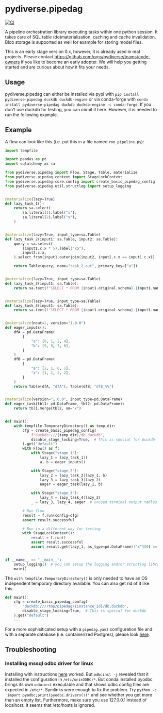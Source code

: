 # pydiverse.pipedag

[![CI](https://github.com/pydiverse/pydiverse.pipedag/actions/workflows/tests.yml/badge.svg)](https://github.com/pydiverse/pydiverse.pipedag/actions/workflows/tests.yml)

A pipeline orchestration library executing tasks within one python session. It takes care of SQL table
(de)materialization, caching and cache invalidation. Blob storage is supported as well for example
for storing model files.

This is an early stage version 0.x, however, it is already used in real projects. Please contact
https://github.com/orgs/pydiverse/teams/code-owners if you like to become an early adopter. We will 
help you getting started and are curious about how it fits your needs.

## Usage

pydiverse.pipedag can either be installed via pypi with `pip install pydiverse-pipedag duckdb duckdb-engine` or via 
conda-forge with `conda install pydiverse-pipedag duckdb duckdb-engine -c conda-forge`. If you don't use duckdb for 
testing, you can obmit it here. However, it is needed to run the following example.

## Example

A flow can look like this (i.e. put this in a file named `run_pipeline.py`):

```python
import tempfile

import pandas as pd
import sqlalchemy as sa

from pydiverse.pipedag import Flow, Stage, Table, materialize
from pydiverse.pipedag.context import StageLockContext
from pydiverse.pipedag.core.config import create_basic_pipedag_config
from pydiverse.pipedag.util.structlog import setup_logging


@materialize(lazy=True)
def lazy_task_1():
    return sa.select(
        sa.literal(1).label("x"),
        sa.literal(2).label("y"),
    )


@materialize(lazy=True, input_type=sa.Table)
def lazy_task_2(input1: sa.Table, input2: sa.Table):
    query = sa.select(
        (input1.c.x * 5).label("x5"),
        input2.c.a,
    ).select_from(input1.outerjoin(input2, input2.c.x == input1.c.x))

    return Table(query, name="task_2_out", primary_key=["a"])


@materialize(lazy=True, input_type=sa.Table)
def lazy_task_3(input1: sa.Table):
    return sa.text(f"SELECT * FROM {input1.original.schema}.{input1.name}")


@materialize(lazy=True, input_type=sa.Table)
def lazy_task_4(input1: sa.Table):
    return sa.text(f"SELECT * FROM {input1.original.schema}.{input1.name}")


@materialize(nout=2, version="1.0.0")
def eager_inputs():
    dfA = pd.DataFrame(
        {
            "a": [0, 1, 2, 4],
            "b": [9, 8, 7, 6],
        }
    )
    dfB = pd.DataFrame(
        {
            "a": [2, 1, 0, 1],
            "x": [1, 1, 2, 2],
        }
    )
    return Table(dfA, "dfA"), Table(dfB, "dfB_%%")


@materialize(version="1.0.0", input_type=pd.DataFrame)
def eager_task(tbl1: pd.DataFrame, tbl2: pd.DataFrame):
    return tbl1.merge(tbl2, on="x")


def main():
    with tempfile.TemporaryDirectory() as temp_dir:
        cfg = create_basic_pipedag_config(
            f"duckdb:///{temp_dir}/db.duckdb",
            disable_stage_locking=True,  # This is special for duckdb
        ).get("default")
        with Flow() as f:
            with Stage("stage_1"):
                lazy_1 = lazy_task_1()
                a, b = eager_inputs()

            with Stage("stage_2"):
                lazy_2 = lazy_task_2(lazy_1, b)
                lazy_3 = lazy_task_3(lazy_2)
                eager = eager_task(lazy_1, b)

            with Stage("stage_3"):
                lazy_4 = lazy_task_4(lazy_2)
            _ = lazy_3, lazy_4, eager  # unused terminal output tables

        # Run flow
        result = f.run(config=cfg)
        assert result.successful

        # Run in a different way for testing
        with StageLockContext():
            result = f.run()
            assert result.successful
            assert result.get(lazy_1, as_type=pd.DataFrame)["x"][0] == 1


if __name__ == "__main__":
    setup_logging()  # you can setup the logging and/or structlog libraries as you wish
    main()
```

The `with tempfile.TemporaryDirectory()` is only needed to have an OS independent temporary directory available.
You can also get rid of it like this:

```python
def main():
    cfg = create_basic_pipedag_config(
        "duckdb:////tmp/pipedag/{instance_id}/db.duckdb",
        disable_stage_locking=True,  # This is special for duckdb
    ).get("default")
    ...
```

For a more sophisiticated setup with a `pipedag.yaml` configuration file and with a separate database 
(i.e. containerized Postgres), please look [here](https://pydiversepipedag.readthedocs.io/en/latest/database_testing.html).

## Troubleshooting

### Installing mssql odbc driver for linux

Installing with
instructions [here](https://docs.microsoft.com/en-us/sql/connect/odbc/linux-mac/installing-the-microsoft-odbc-driver-for-sql-server?view=sql-server-ver16#suse18)
worked.
But `odbcinst -j` revealed that it installed the configuration in `/etc/unixODBC/*`. But conda installed pyodbc brings
its own `odbcinst` executable and that shows odbc config files are expected in `/etc/*`. Symlinks were enough to fix the
problem. Try `python -c 'import pyodbc;print(pyodbc.drivers())'` and see whether you get more than an empty list.
Furthermore, make sure you use 127.0.0.1 instead of localhost. It seems that /etc/hosts is ignored.
